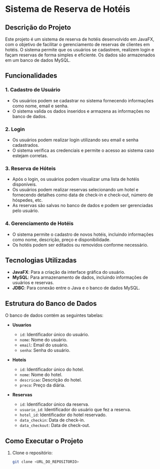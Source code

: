 
# Sistema de Reserva de Hotéis

## Descrição do Projeto

Este projeto é um sistema de reserva de hotéis desenvolvido em JavaFX, com o objetivo de facilitar o gerenciamento de reservas de clientes em hotéis. O sistema permite que os usuários se cadastrem, realizem login e façam reservas de forma simples e eficiente. Os dados são armazenados em um banco de dados MySQL.

## Funcionalidades

### 1. Cadastro de Usuário
- Os usuários podem se cadastrar no sistema fornecendo informações como nome, email e senha.
- O sistema valida os dados inseridos e armazena as informações no banco de dados.

### 2. Login
- Os usuários podem realizar login utilizando seu email e senha cadastrados.
- O sistema verifica as credenciais e permite o acesso ao sistema caso estejam corretas.

### 3. Reserva de Hóteis
- Após o login, os usuários podem visualizar uma lista de hotéis disponíveis.
- Os usuários podem realizar reservas selecionando um hotel e fornecendo detalhes como data de check-in e check-out, número de hóspedes, etc.
- As reservas são salvas no banco de dados e podem ser gerenciadas pelo usuário.

### 4. Gerenciamento de Hotéis
- O sistema permite o cadastro de novos hotéis, incluindo informações como nome, descrição, preço e disponibilidade.
- Os hotéis podem ser editados ou removidos conforme necessário.

## Tecnologias Utilizadas
- **JavaFX**: Para a criação da interface gráfica do usuário.
- **MySQL**: Para armazenamento de dados, incluindo informações de usuários e reservas.
- **JDBC**: Para conexão entre o Java e o banco de dados MySQL.

## Estrutura do Banco de Dados

O banco de dados contém as seguintes tabelas:

- **Usuarios**
  - `id`: Identificador único do usuário.
  - `nome`: Nome do usuário.
  - `email`: Email do usuário.
  - `senha`: Senha do usuário.

- **Hoteis**
  - `id`: Identificador único do hotel.
  - `nome`: Nome do hotel.
  - `descricao`: Descrição do hotel.
  - `preco`: Preço da diária.

- **Reservas**
  - `id`: Identificador único da reserva.
  - `usuario_id`: Identificador do usuário que fez a reserva.
  - `hotel_id`: Identificador do hotel reservado.
  - `data_checkin`: Data de check-in.
  - `data_checkout`: Data de check-out.

## Como Executar o Projeto

1. Clone o repositório:
   ```bash
   git clone <URL_DO_REPOSITORIO>
